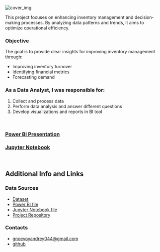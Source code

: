 ![cover_img](https://github.com/gnoevoy/Inventory_Analysis/assets/43414592/14f9a4f4-9720-46b9-b413-ad0541f1db83)

This project focuses on enhancing inventory management and decision-making processes. By analyzing data patterns and trends, it aims to optimize operational efficiency.

### Objective
The goal is to provide clear insights for improving inventory management through:
- Improving inventory turnover
- Identifying financial metrics
- Forecasting demand

### As a Data Analyst, I was responsible for:
1. Collect and process data
2. Perform data analysis and answer different questions
3. Develop visualizations and reports in BI tool

<br>

### [Power BI Presentation](https://github.com/gnoevoy/Inventory_Analysis/blob/main/Presentation.md)
### [Jupyter Notebook](https://github.com/gnoevoy/Inventory_Analysis/blob/main/inventory_analysis.ipynb)





</br>

## Additional Info and Links

### Data Sources
- [Dataset](https://github.com/gnoevoy/Ecommerce_and_Web_Analytics/blob/main/FuzzyFactory_dataset.zip)
- [Power BI file](https://github.com/gnoevoy/Ecommerce_and_Web_Analytics/blob/main/Power_BI_reports.zip)
- [Jupyter Notebook file]()
- [Project Repository](https://github.com/gnoevoy/Ecommerce_and_Web_Analytics)

### Contacts
- gnoevoyandrey044@gmail.com
- [github](https://github.com/gnoevoy)
